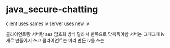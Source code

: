 # java_secure-chatting

client uses sames iv
server uses new iv

클라이언트랑 서버랑 aes 암호화 방식 달라서 한쪽으로 맞춰줘야함
서버는 그때그때 iv 새로 만들어서 쓰고
클라이언트는 미리 만든 iv를 쓰는 
